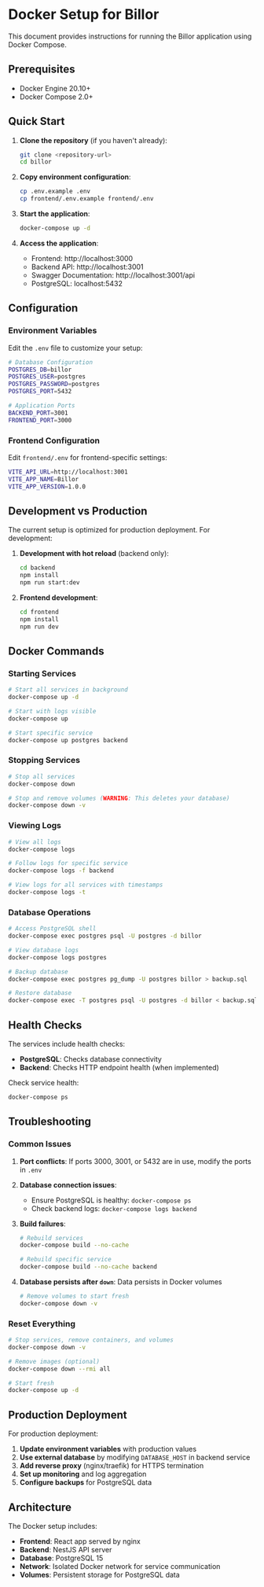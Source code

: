 # Docker Setup for Billor

This document provides instructions for running the Billor application using Docker Compose.

## Prerequisites

- Docker Engine 20.10+
- Docker Compose 2.0+

## Quick Start

1. **Clone the repository** (if you haven't already):
   ```bash
   git clone <repository-url>
   cd billor
   ```

2. **Copy environment configuration**:
   ```bash
   cp .env.example .env
   cp frontend/.env.example frontend/.env
   ```

3. **Start the application**:
   ```bash
   docker-compose up -d
   ```

4. **Access the application**:
   - Frontend: http://localhost:3000
   - Backend API: http://localhost:3001
   - Swagger Documentation: http://localhost:3001/api
   - PostgreSQL: localhost:5432

## Configuration

### Environment Variables

Edit the `.env` file to customize your setup:

```bash
# Database Configuration
POSTGRES_DB=billor
POSTGRES_USER=postgres
POSTGRES_PASSWORD=postgres
POSTGRES_PORT=5432

# Application Ports
BACKEND_PORT=3001
FRONTEND_PORT=3000
```

### Frontend Configuration

Edit `frontend/.env` for frontend-specific settings:

```bash
VITE_API_URL=http://localhost:3001
VITE_APP_NAME=Billor
VITE_APP_VERSION=1.0.0
```

## Development vs Production

The current setup is optimized for production deployment. For development:

1. **Development with hot reload** (backend only):
   ```bash
   cd backend
   npm install
   npm run start:dev
   ```

2. **Frontend development**:
   ```bash
   cd frontend
   npm install
   npm run dev
   ```

## Docker Commands

### Starting Services
```bash
# Start all services in background
docker-compose up -d

# Start with logs visible
docker-compose up

# Start specific service
docker-compose up postgres backend
```

### Stopping Services
```bash
# Stop all services
docker-compose down

# Stop and remove volumes (WARNING: This deletes your database)
docker-compose down -v
```

### Viewing Logs
```bash
# View all logs
docker-compose logs

# Follow logs for specific service
docker-compose logs -f backend

# View logs for all services with timestamps
docker-compose logs -t
```

### Database Operations
```bash
# Access PostgreSQL shell
docker-compose exec postgres psql -U postgres -d billor

# View database logs
docker-compose logs postgres

# Backup database
docker-compose exec postgres pg_dump -U postgres billor > backup.sql

# Restore database
docker-compose exec -T postgres psql -U postgres -d billor < backup.sql
```

## Health Checks

The services include health checks:

- **PostgreSQL**: Checks database connectivity
- **Backend**: Checks HTTP endpoint health (when implemented)

Check service health:
```bash
docker-compose ps
```

## Troubleshooting

### Common Issues

1. **Port conflicts**: If ports 3000, 3001, or 5432 are in use, modify the ports in `.env`

2. **Database connection issues**: 
   - Ensure PostgreSQL is healthy: `docker-compose ps`
   - Check backend logs: `docker-compose logs backend`

3. **Build failures**:
   ```bash
   # Rebuild services
   docker-compose build --no-cache
   
   # Rebuild specific service
   docker-compose build --no-cache backend
   ```

4. **Database persists after `down`**: Data persists in Docker volumes
   ```bash
   # Remove volumes to start fresh
   docker-compose down -v
   ```

### Reset Everything
```bash
# Stop services, remove containers, and volumes
docker-compose down -v

# Remove images (optional)
docker-compose down --rmi all

# Start fresh
docker-compose up -d
```

## Production Deployment

For production deployment:

1. **Update environment variables** with production values
2. **Use external database** by modifying `DATABASE_HOST` in backend service
3. **Add reverse proxy** (nginx/traefik) for HTTPS termination
4. **Set up monitoring** and log aggregation
5. **Configure backups** for PostgreSQL data

## Architecture

The Docker setup includes:

- **Frontend**: React app served by nginx
- **Backend**: NestJS API server
- **Database**: PostgreSQL 15
- **Network**: Isolated Docker network for service communication
- **Volumes**: Persistent storage for PostgreSQL data